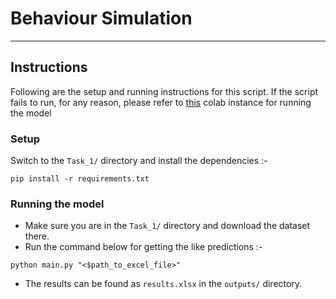 # Behaviour Simulation
--- 

## Instructions
Following are the setup and running instructions for this script. If the script fails to run, for any reason, please refer to [this](https://colab.research.google.com/drive/15yXlPs_nXZrbGHF64Tn_Klmpk5oQWxoF?usp=sharing) colab instance for running the model

### Setup
Switch to the `Task_1/` directory and install the dependencies :-
```
pip install -r requirements.txt
```

### Running the model
- Make sure you are in the `Task_1/` directory and download the dataset there.
- Run the command below for getting the like predictions :-
```
python main.py "<$path_to_excel_file>" 
```
- The results can be found as `results.xlsx` in the `outputs/` directory.

<!-- - Run ```pip install -r requirements.txt``` to install the dependencies
- Download the dataset in the directory
- Run ```python main.py path/to/your/dataset.xlsx``` to save the results as ```Submission.csv``` -->

